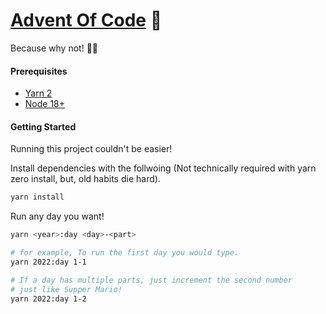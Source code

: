 # [Advent Of Code](https://adventofcode.com/) 🎅

Because why not! 🚀🎄

#### Prerequisites 
- [Yarn 2](https://yarnpkg.com/)
- [Node 18+](https://nodejs.org/en)
  
#### Getting Started 
Running this project couldn't be easier!

Install dependencies with the follwoing (Not technically required with yarn zero install, but, old habits die hard).
```bash 
yarn install
```
Run any day you want! 
```bash
yarn <year>:day <day>-<part>

# for example, To run the first day you would type.
yarn 2022:day 1-1

# If a day has multiple parts, just increment the second number
# just like Supper Mario!
yarn 2022:day 1-2 
```

